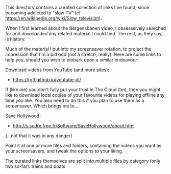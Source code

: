 This directory contains a curated collection of links I've found,
since becoming addicted to "slow TV"
(cf. https://en.wikipedia.org/wiki/Slow_television).

When I first learned about the Bergensbanen video, I obsesssively
searched for and downloaded any related material I could find.  The
rest, as they say, is history.

Much of the material I put into my screensaver rotation, to project
the impression that I'm a bid odd (not a stretch, really).  Here are
some links to help you, should you wish to embark upon a similar
endeavour:

Download videos from YouTube (and more sites):

 - https://rg3.github.io/youtube-dl/

If (like me) you don't fully put your trust in The Cloud (tm), then
you might like to download local copies of your favourite videos for
playing offline any time you like.  You also need to do this if you
plan to use them as a screensaver.  Which brings me to...

Save Hollywood:

 - http://s.sudre.free.fr/Software/SaveHollywood/about.html

(...not that it was in any danger)

Point it at one or more files and folders, containing the videos you
want as your screensavers, and tweak the options to your liking.

The curated links themselves are split into multiple files by category
(only two so-far): trains and boats
